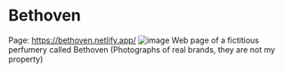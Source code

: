 # Bethoven

Page: https://bethoven.netlify.app/
![image](https://github.com/Sam3810/Bethoven/assets/118696492/3ca71f0f-3123-41b1-b52e-684d17ada130)
Web page of a fictitious perfumery called Bethoven (Photographs of real brands, they are not my property)

